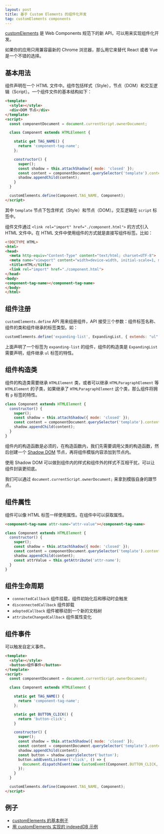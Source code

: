 ```yaml
---
layout: post
title: 基于 Custom Elements 的组件化开发
tag: customElements components
---
```


[customElements](https://developer.mozilla.org/en-US/docs/Web/Web_Components/Using_custom_elements) 是 Web Components 规范下的新 API，可以用来实现组件化开发。

如果你的应用只用兼容最新的 Chrome 浏览器，那么用它来替代 React 或者 Vue 是一个不错的选择。

## 基本用法

组件声明在一个 HTML 文件中。组件包括样式（Style），节点（DOM）和交互逻辑（Script）。一个组件文件的基本结构如下：

```html
<template>
  <style></style>
  <div>DOM 节点</div>
</template>
<script>
  const componentDocument = document.currentScript.ownerDocument;

  class Component extends HTMLElement {

    static get TAG_NAME() {
      return 'component-tag-name';
    };

    constructor() {
      super();
      const shadow = this.attachShadow({ mode: 'closed' });
      const content = componentDocument.querySelector('template').content.cloneNode(true);
      shadow.appendChild(content);
    }
  }

  customElements.define(Component.TAG_NAME, Component);
</script>
```

其中 `template` 节点下包含样式（Style）和节点（DOM）。交互逻辑在 `script` 标签中。

组件文件通过 `<link rel="import" href="./component.html">` 的方式引入 HTML 文件中。在 HTML 文件中使用组件的方式就是直接写组件标签。比如：

```html
<!DOCTYPE HTML>
<html>
<head>
  <meta http-equiv="Content-Type" content="text/html; charset=UTF-8">
  <meta name="viewport" content="width=device-width, initial-scale=1, maximum-scale=1, user-scalable=0">
  <title>HTML</title>
  <link rel="import" href="./component.html">
</head>
<body>
<component-tag-name></component-tag-name>
</body>
</html>
```

## 组件注册

`customElements.define` API 用来组册组件，API 接受三个参数：组件标签名称、组件的类和组件继承的标签类型。如：

```js
customElements.define('expanding-list', ExpandingList, { extends: "ul" });
```

上面声明了一个标签为 `expanding-list` 的组件，组件的构造类是 `ExpandingList` 需要声明，组件继承 `ul` 标签的特性。

## 组件构造类

组件的构造类需要继承 `HTMLElement` 类，或者可以继承 `HTMLParagraphElement` 等 `HTMLElement` 的子类，如果继承了 `HTMLParagraphElement` 这个类，那么组件将拥有 `p` 标签的特性。

```js
class Component extends HTMLElement {
  constructor() {
    super();
    const shadow = this.attachShadow({ mode: 'closed' });
    const content = componentDocument.querySelector('template').content.cloneNode(true);
    shadow.appendChild(content);
  }
}
```

组件内的构造函数是必须的，在构造函数内，我们先需要调用父类的构造函数，然后创建一个 [Shadow DOM](https://developer.mozilla.org/en-US/docs/Web/Web_Components/Using_shadow_DOM) 节点，再将组件模版内容添加到节点内。

使用 Shadow DOM 可以做到组件内的样式和组件外的样式不互相干扰，可以让组件封装更彻底。

我们可以通过 `document.currentScript.ownerDocument;` 来拿到模版自身的跟节点。

## 组件属性

组件可以像 HTML 标签一样使用属性。在组件中可以获取属性。

```html
<component-tag-name attr-name="attr-value"></component-tag-name>
```

```js
class Component extends HTMLElement {
  constructor() {
    super();
    const shadow = this.attachShadow({ mode: 'closed' });
    const content = componentDocument.querySelector('template').content.cloneNode(true);
    shadow.appendChild(content);
    const attrValue = this.getAttribute('attr-name');
  }
}
```

## 组件生命周期

- `connectedCallback` 组件挂载，组件初始化后和移动时会触发
- `disconnectedCallback` 组件卸载
- `adoptedCallback` 组件被移动到一个新的文档树
- `attributeChangedCallback` 组件属性变化

## 组件事件

可以触发自定义事件。

```html
<template>
  <style></style>
  <button>组件事件</button>
</template>
<script>
  const componentDocument = document.currentScript.ownerDocument;

  class Component extends HTMLElement {

    static get TAG_NAME() {
      return 'component-tag-name';
    };

    static get BUTTON_CLICK() {
      return 'button-click';
    }

    constructor() {
      super();
      const shadow = this.attachShadow({ mode: 'closed' });
      const content = componentDocument.querySelector('template').content.cloneNode(true);
      shadow.appendChild(content);
      const button = shadow.querySelector('button');
      button.addEventListener('click', () => {
        document.dispatchEvent(new CustomEvent(Component.BUTTON_CLICK, { button }));
      });
    }
  }

  customElements.define(Component.TAG_NAME, Component);
</script>
```


## 例子

- [customElements 的基本例子](https://github.com/vivaxy/course/tree/master/native-api/custom-elements)
- [用 customElements 实现的 indexedDB 示例](https://github.com/vivaxy/course/tree/master/native-api/custom-elements)
